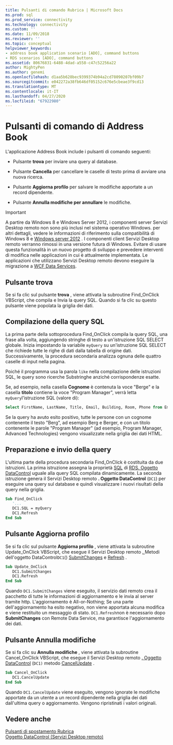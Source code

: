 ```yaml
---
title: Pulsanti di comando Rubrica | Microsoft Docs
ms.prod: sql
ms.prod_service: connectivity
ms.technology: connectivity
ms.custom: ''
ms.date: 11/09/2018
ms.reviewer: ''
ms.topic: conceptual
helpviewer_keywords:
- address book application scenario [ADO], command buttons
- RDS scenarios [ADO], command buttons
ms.assetid: 80676831-6488-4dad-a558-c47c52256a22
author: MightyPen
ms.author: genemi
ms.openlocfilehash: d1aa5b628bec9399374b94a2cd78090207bf09b7
ms.sourcegitcommit: e042272a38fb646df05152c676e5cbeae3f9cd13
ms.translationtype: MT
ms.contentlocale: it-IT
ms.lasthandoff: 04/27/2020
ms.locfileid: "67922980"
---
```

# <a name="address-book-command-buttons"></a>Pulsanti di comando di Address Book
L'applicazione Address Book include i pulsanti di comando seguenti:  
  
-   Pulsante **trova** per inviare una query al database.  
  
-   Pulsante **Cancella** per cancellare le caselle di testo prima di avviare una nuova ricerca.  
  
-   Pulsante **Aggiorna profilo** per salvare le modifiche apportate a un record dipendente.  
  
-   Pulsante **Annulla modifiche per annullare** le modifiche.  
  
> [!IMPORTANT]
>  A partire da Windows 8 e Windows Server 2012, i componenti server Servizi Desktop remoto non sono più inclusi nel sistema operativo Windows. per altri dettagli, vedere le informazioni di riferimento sulla compatibilità di Windows 8 e [Windows server 2012](https://www.microsoft.com/download/details.aspx?id=27416) . I componenti client Servizi Desktop remoto verranno rimossi in una versione futura di Windows. Evitare di usare questa funzionalità in un nuovo progetto di sviluppo e prevedere interventi di modifica nelle applicazioni in cui è attualmente implementata. Le applicazioni che utilizzano Servizi Desktop remoto devono eseguire la migrazione a [WCF Data Services](https://go.microsoft.com/fwlink/?LinkId=199565).  
  
## <a name="find-button"></a>Pulsante trova  
 Se si fa clic sul pulsante **trova** , viene attivata la subroutine Find_OnClick VBScript, che compila e Invia la query SQL. Quando si fa clic su questo pulsante viene popolata la griglia dei dati.  
  
## <a name="building-the-sql-query"></a>Compilazione della query SQL  
 La prima parte della sottoprocedura Find_OnClick compila la query SQL, una frase alla volta, aggiungendo stringhe di testo a un'istruzione SQL SELECT globale. Inizia impostando la variabile `myQuery` su un'istruzione SQL SELECT che richiede tutte le righe di dati dalla tabella di origine dati. Successivamente, la procedura secondaria analizza ognuna delle quattro caselle di input nella pagina.  
  
 Poiché il programma usa la parola `like` nella compilazione delle istruzioni SQL, le query sono ricerche Substringhe anziché corrispondenze esatte.  
  
 Se, ad esempio, nella casella **Cognome** è contenuta la voce "Berge" e la casella **titolo** contiene la voce "Program Manager", verrà letta `myQuery`l'istruzione SQL (valore di):  
  
```sql
Select FirstName, LastName, Title, Email, Building, Room, Phone from Employee where lastname like 'Berge%' and title like 'Program Manager%'  
```  
  
 Se la query ha avuto esito positivo, tutte le persone con un cognome contenente il testo "Berg", ad esempio Berg e Berger, e con un titolo contenente le parole "Program Manager" (ad esempio, Program Manager, Advanced Technologies) vengono visualizzate nella griglia dei dati HTML.  
  
## <a name="preparing-and-sending-the-query"></a>Preparazione e invio della query  
 L'ultima parte della procedura secondaria Find_OnClick è costituita da due istruzioni. La prima istruzione assegna la proprietà [SQL](../../../ado/reference/rds-api/sql-property.md) di [RDS. Oggetto DataControl](../../../ado/reference/rds-api/datacontrol-object-rds.md) uguale alla query SQL compilata dinamicamente. La seconda istruzione genera il Servizi Desktop remoto **. Oggetto DataControl** (`DC1`) per eseguire una query sul database e quindi visualizzare i nuovi risultati della query nella griglia.  
  
```vb
Sub Find_OnClick  
   '...  
   DC1.SQL = myQuery  
   DC1.Refresh  
End Sub  
```  
  
## <a name="update-profile-button"></a>Pulsante Aggiorna profilo  
 Se si fa clic sul pulsante **Aggiorna profilo** , viene attivata la subroutine Update_OnClick VBScript, che esegue il Servizi Desktop remoto [. ](../../../ado/reference/rds-api/datacontrol-object-rds.md)Metodi dell'oggetto DataControl`DC1`() [SubmitChanges](../../../ado/reference/rds-api/submitchanges-method-rds.md) e [Refresh](../../../ado/reference/rds-api/refresh-method-rds.md) .  
  
```vb
Sub Update_OnClick  
   DC1.SubmitChanges  
   DC1.Refresh  
End Sub  
```  
  
 Quando `DC1.SubmitChanges` viene eseguito, il servizio dati remoto crea il pacchetto di tutte le informazioni di aggiornamento e le invia al server tramite http. L'aggiornamento è All-or-Nothing; Se una parte dell'aggiornamento ha esito negativo, non viene apportata alcuna modifica e viene restituito un messaggio di stato. `DC1.Refresh`non è necessario dopo **SubmitChanges** con Remote Data Service, ma garantisce l'aggiornamento dei dati.  
  
## <a name="cancel-changes-button"></a>Pulsante Annulla modifiche  
 Se si fa clic su **Annulla modifiche** , viene attivata la subroutine Cancel_OnClick VBScript, che esegue il Servizi Desktop remoto [. Oggetto DataControl](../../../ado/reference/rds-api/datacontrol-object-rds.md) (`DC1)` metodo [CancelUpdate](../../../ado/reference/rds-api/cancelupdate-method-rds.md) .  
  
```vb
Sub Cancel_OnClick  
   DC1.CancelUpdate  
End Sub  
```  
  
 Quando `DC1.CancelUpdate` viene eseguito, vengono ignorate le modifiche apportate da un utente a un record dipendente nella griglia dei dati dall'ultima query o aggiornamento. Vengono ripristinati i valori originali.  
  
## <a name="see-also"></a>Vedere anche  
 [Pulsanti di spostamento Rubrica](../../../ado/guide/remote-data-service/address-book-navigation-buttons.md)   
 [Oggetto DataControl (Servizi Desktop remoto)](../../../ado/reference/rds-api/datacontrol-object-rds.md)


